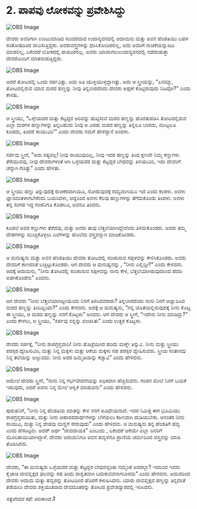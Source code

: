 # 2. ಪಾಪವು ಲೋಕವನ್ನು ಪ್ರವೇಶಿಸಿದ್ದು

![OBS Image](https://cdn.door43.org/obs/jpg/360px/obs-en-02-01.jpg)

ದೇವರು ಅವರಿಗಾಗಿ ಉಂಟುಮಾಡಿದ ಸುಂದರವಾದ ಉದಾನ್ಯವನದಲ್ಲಿ ಆದಾಮನು ಮತ್ತು ಅವನ ಹೆಂಡತಿಯು ಬಹಳ ಸಂತೋಷದಿಂದ ಜೀವಿಸುತ್ತಿದ್ದರು. ಅವರುವಸ್ತ್ರಗಳನ್ನು ಧರಿಸಿಕೊಂಡಿರಲಿಲ್ಲ,  ಅದು ಅವರಿಗೆ ನಾಚಿಕೆಯನ್ನುಂಟು ಮಾಡಲಿಲ್ಲ, ಏಕೆಂದರೆ ಲೋಕದಲ್ಲಿ ಪಾಪವಿರಲಿಲ್ಲ. ಅವರು ಯಾವಾಗಲುಉದಾನ್ಯವನದಲ್ಲಿ ನಡೆದಾಡುತ್ತಾ ದೇವರೊಂದಿಗೆ ಮಾತನಾಡುತ್ತಿದ್ದರು.

![OBS Image](https://cdn.door43.org/obs/jpg/360px/obs-en-02-02.jpg)

ಆದರೆ ತೋಟದಲ್ಲಿ ಒಂದು ಸರ್ಪವಿತ್ತು. ಅದು ಅತಿ ಯುಕ್ತಿಯುಳ್ಳದ್ದಾಗಿತ್ತು. ಅದು ಆ ಸ್ತ್ರೀಯನ್ನು, "ಏನಮ್ಮಾ, ತೋಟದಲ್ಲಿರುವ ಯಾವ ಮರದ ಹಣ್ಣನ್ನು ನೀವು ತಿನ್ನಬಾರದೆಂದು ದೇವರು ಅಪ್ಪಣೆ ಕೊಟ್ಟಿರುವುದು ನಿಜವೋ?" ಎಂದು ಕೇಳಿತು.

![OBS Image](https://cdn.door43.org/obs/jpg/360px/obs-en-02-03.jpg)

ಆ ಸ್ತ್ರೀಯು, “ಒಳ್ಳೇಯದರ ಮತ್ತು  ಕೆಟ್ಟದ್ದರ ಅರಿವನ್ನು ಹುಟ್ಟಿಸುವ ಮರದ ಹಣ್ಣನ್ನು ಹೊರತುಪಡಿಸಿ ತೋಟದಲ್ಲಿರುವ ಎಲ್ಲಾ ಮರಗಳ ಹಣ್ಣುಗಳನ್ನು ತಿನ್ನಬಹುದು ನೀವು  ಅ ಎರಡು ಮರದ ಹಣ್ಣನ್ನು ತಿನ್ನಲೂ ಬಾರದು, ಮುಟ್ಟಲೂ ಕೂಡದು, ತಿಂದರೆ ಸಾಯುವಿರಿ’” ಎಂದು ದೇವರು ನಮಗೆ ಹೇಳಿದ್ದಾನೆ ಅಂದಳು.

![OBS Image](https://cdn.door43.org/obs/jpg/360px/obs-en-02-04.jpg)

ಸರ್ಪವು ಸ್ತ್ರೀಗೆ, "ಅದು ಸತ್ಯವಲ್ಲ! ನೀವು ಸಾಯುವುದಿಲ್ಲ, ನೀವು ಇದರ ಹಣ್ಣನ್ನು ತಿಂದ ಕ್ಷಣವೇ ನಿಮ್ಮ ಕಣ್ಣುಗಳು ತೆರೆಯುವವು, ನೀವು ದೇವರುಗಳಂತೆ ಆಗಿ ಒಳ್ಳೆಯದರ ಮತ್ತು ಕೆಟ್ಟದ್ದರ ಬೇಧವನ್ನು ತಿಳಿಯುವಿರಿ, ಇದು ದೇವರಿಗೆ ಚೆನ್ನಾಗಿ ಗೊತ್ತು" ಎಂದು ಹೇಳಿತು.

![OBS Image](https://cdn.door43.org/obs/jpg/360px/obs-en-02-05.jpg)

ಆ ಸ್ತ್ರೀಯು ಹಣ್ಣು ತಿನ್ನುವುದಕ್ಕೆ ರುಚಿಕರವಾಗಿಯೂ, ನೋಡುವುದಕ್ಕೆ ರಮ್ಯವಾಗಿಯೂ ಇದೆ ಎಂದು ಕಂಡಳು. ಅವಳು ಜ್ಞಾನವಂತಳಾಗಬೇಕೆಂದು ಬಯಸಿದಳು, ಆದ್ದರಿಂದ ಅವಳು ಕೆಲವು ಹಣ್ಣುಗಳನ್ನು ತೆಗೆದುಕೊಂಡು ತಿಂದಳು. ಅವಳು ತನ್ನ ಸಂಗಡ ಇದ್ದ ಗಂಡನಿಗೂ ಕೊಡಲೂ, ಅವನೂ ತಿಂದನು.

![OBS Image](https://cdn.door43.org/obs/jpg/360px/obs-en-02-06.jpg)

ಕೂಡಲೆ ಅವರ ಕಣ್ಣುಗಳು ತೆರೆದವು, ಮತ್ತು ಅವರು ತಾವು ಬೆತ್ತಲೆಯಾಗಿದ್ದೇವೆಂದು ತಿಳಿದುಕೊಂಡರು. ಅವರು ತಮ್ಮ ದೇಹಗಳನ್ನು ಮುಚ್ಚಿಕೊಳ್ಳಲು ಎಲೆಗಳನ್ನು ಹೊಲೆದು ವಸ್ತ್ರವನ್ನಾಗಿ ಮಾಡಿಕೊಂಡರು.

![OBS Image](https://cdn.door43.org/obs/jpg/360px/obs-en-02-07.jpg)

ಆ ಮನುಷ್ಯನು ಮತ್ತು ಅವನ ಹೆಂಡತಿಯು ದೇವರು ತೋಟದಲ್ಲಿ ಸಂಚರಿಸುವ ಸಪ್ಪಳವನ್ನು ಕೇಳಿಸಿಕೊಂಡರು. ಅವರು ದೇವರಿಗೆ ಕಾಣದಂತೆ ಬಚ್ಚಿಟ್ಟುಕೊಂಡರು. ಆಗ ದೇವರು ಆ ಮನುಷ್ಯನನ್ನು , “ನೀನು ಎಲ್ಲಿದ್ದೀ?” ಎಂದು ಕೇಳಿದನು. ಅದಕ್ಕೆ ಆದಾಮನು, “ನೀನು ತೋಟದಲ್ಲಿ ಸಂಚರಿಸುವ ಸಪ್ಪಳವನ್ನು ನಾನು ಕೇಳಿ, ಬೆತ್ತಲೆಯಾಗಿರುವುದರಿಂದ ಹೆದರಿ ಅಡಗಿಕೊಂಡೆನು” ಎಂದನು.

![OBS Image](https://cdn.door43.org/obs/jpg/360px/obs-en-02-08.jpg)

ಆಗ ದೇವರು “ನೀನು ಬೆತ್ತಲೆಯಾಗಿದ್ದೀಯೆಂದು ನಿನಗೆ ತಿಳಿಸಿದವರಾರು? ತಿನ್ನಬಾರದೆಂದು ನಾನು ನಿನಗೆ ಆಜ್ಞಾಪಿಸಿದ ಮರದ ಹಣ್ಣನ್ನು ತಿಂದಿದ್ದಿಯಾ?” ಎಂದು ಕೇಳಿದನು. ಅದಕ್ಕೆ ಆ ಮನುಷ್ಯನು, “ನನ್ನ ಜೊತೆಯಲ್ಲಿರುವುದಕ್ಕೆ ನೀನು ಕೊಟ್ಟ ಈ ಸ್ತ್ರೀಯು, ಆ ಮರದ ಹಣ್ಣನ್ನು ನನಗೆ ಕೊಟ್ಟಳು” ಅಂದನು. ಆಗ ದೇವರು ಆ ಸ್ತ್ರೀಗೆ, “ಇದೇನು ನೀನು ಮಾಡಿದ್ದು?” ಎಂದು ಕೇಳಲು, ಆ ಸ್ತ್ರೀಯು, “ಸರ್ಪವು ನನ್ನನ್ನು ವಂಚಿಸಿತು” ಎಂದು ಉತ್ತರ ಕೊಟ್ಟಳು. 

![OBS Image](https://cdn.door43.org/obs/jpg/360px/obs-en-02-09.jpg)

ದೇವರು ಸರ್ಪಕ್ಕೆ, “ನೀನು ಶಾಪಗ್ರಸ್ತವಾದಿ! ನೀನು ಹೊಟ್ಟೆಯಿಂದ ಹರಿದು ಮಣ್ಣೇ ತಿನ್ನುವಿ. ನೀನು ಮತ್ತು ಸ್ತ್ರೀಯು ಪರಸ್ಪರ ದ್ವೇಷಿಸುವಿರಿ, ಮತ್ತು ನಿನ್ನ ಮಕ್ಕಳು ಮತ್ತು ಆಕೆಯ ಮಕ್ಕಳು ಸಹ ಪರಸ್ಪರ ದ್ವೇಷಿಸುವರು. ಸ್ತ್ರೀಯ ಸಂತಾನವು ನಿನ್ನ ತಲೆಯನ್ನು ಜಜ್ಜುವದು. ನೀನು ಅದರ ಹಿಮ್ಮಡಿಯನ್ನು ಕಚ್ಚುವಿ” ಎಂದು ಹೇಳಿದನು.

![OBS Image](https://cdn.door43.org/obs/jpg/360px/obs-en-02-10.jpg)

ಆಮೇಲೆ ದೇವರು ಸ್ತ್ರೀಗೆ, “ನಾನು ನಿನ್ನ ಗರ್ಭವೇದನೆಯನ್ನು ಅಧಿಕವಾಗಿ ಹೆಚ್ಚಿಸುವೆನು. ಗಂಡನ ಮೇಲೆ ನಿನಗೆ ಬಯಕೆ ಇರುವುದು, ಆದರೆ ಅವನು ನಿನ್ನ ಮೇಲೆ ಆಳ್ವಿಕೆ ಮಾಡುವನು” ಎಂದು ಹೇಳಿದನು.

![OBS Image](https://cdn.door43.org/obs/jpg/360px/obs-en-02-11.jpg)

ಪುರುಷನಿಗೆ, “ನೀನು ನಿನ್ನ ಹೆಂಡತಿಯ ಮಾತನ್ನು ಕೇಳಿ ನನಗೆ ಅವಿಧೇಯನಾದೆ. ಇದರ ನಿಮಿತ್ತ ಈಗ ಭೂಮಿಯು ಶಾಪಗ್ರಸ್ತವಾಯಿತು, ಮತ್ತು ನೀನು ಆಹಾರಪದಾರ್ಥಗಳನ್ನು ಬೆಳೆಯಲು ಕಠಿಣವಾಗಿ ದುಡಿಯಬೇಕು. ಅನಂತರ ನೀನು ಸಾಯುವಿ, ಮತ್ತು ನಿನ್ನ ದೇಹವು ಮಣ್ಣಿಗೆ ಸೇರುವುದು” ಎಂದು ಹೇಳಿದನು. ಆ ಮನುಷ್ಯನು ತನ್ನ ಹೆಂಡತಿಗೆ ಹವ್ವ ಎಂದು ಹೆಸರಿಟ್ಟನು. ಅದರ್ ಅರ್ಥ “ಜೀವದಾಯಕಿ” ಎಂಬುದು , ಏಕೆಂದರೆ ಆಕೆಯೇ ಎಲ್ಲಾ ಜನರಿಗೆ ಮೂಲತಾಯಿಯಾಗಿದ್ದಾಳೆ. ದೇವರು ಆದಾಮನಿಗೂ ಅವನ ಹವ್ವಳಿಗೂ ಪ್ರಾಣಿಯ ಚರ್ಮದಿಂದ ವಸ್ತ್ರವನ್ನು ಮಾಡಿ ತೊಡಿಸಿದನು.

![OBS Image](https://cdn.door43.org/obs/jpg/360px/obs-en-02-12.jpg)

ದೇವರು, “ಈ ಮನುಷ್ಯರು ಒಳ್ಳೆಯದರ ಮತ್ತು ಕೆಟ್ಟದ್ದರ ಬೇಧವನ್ನರಿತು ನಮ್ಮಂತೆ ಅದರಲ್ಲಾ? ಇದರಿಂದ ಇವನು ಕೈಚಾಚಿ ಜೀವವೃಕ್ಷದ ಫಲವನ್ನು ಸಹ ತಿಂದು ಶಾಶ್ವತವಾಗಿ ಬದುಕುವವನಾಗಬಾರದು” ಎಂದು ಹೇಳಿದನು. ಅದುದರಿಂದ ದೇವರು ಆದಾಮ ಮತ್ತು ಹವ್ವರನ್ನು ತೋಟದಿಂದ ಹೊರಗೆ ಕಳುಹಿಸಿದನು. ಯಾರು ಜೀವವೃಕ್ಷದ ಹಣ್ಣನ್ನು ತಿನ್ನದಂತೆ ತಡೆಯಲು ದೇವರು ಶಕ್ತಿಯುತವಾದ ದೇವದೂತರನ್ನು ತೋಟದ ಪ್ರವೇಶದ್ವಾರದಲ್ಲಿ ಇರಿಸಿದನು.

_ಸತ್ಯವೇದದ ಕಥೆ: ಆದಿಕಾಂಡ 3_

